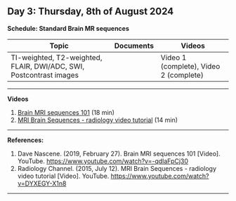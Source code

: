 **Day 3: Thursday, 8th of August 2024**
-------------------

**Schedule: Standard Brain MR sequences**

|     Topic     |   Documents    |    Videos    |
| ------------- | ------------- | ------------- | 
|    TI-weighted, T2-weighted, FLAIR, DWI/ADC, SWI, Postcontrast images    |          |    Video 1 (complete), Video 2 (complete)     |




----------------------------
**Videos** 

1. [Brain MRI sequences 101](https://www.youtube.com/watch?v=-qdlaFpCj30) (18 min)
2. [MRI Brain Sequences - radiology video tutorial](https://www.youtube.com/watch?v=DYXEGY-X1n8) (14 min)


   
<!--- Commenting --->

----------------------------
**References:**
1.  Dave Nascene. (2019, February 27). Brain MRI sequences 101 [Video]. YouTube. https://www.youtube.com/watch?v=-qdlaFpCj30
2.  Radiology Channel. (2015, July 12). MRI Brain Sequences - radiology video tutorial [Video]. YouTube. https://www.youtube.com/watch?v=DYXEGY-X1n8


----------------------------



<!--- Name, " " Youtube, uploaded by   , date, link. 

Use Scribbr for youtuebe citation generations (APA 7)  --->
